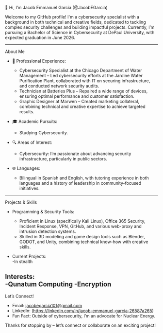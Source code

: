  👋 Hi, I’m Jacob Emmanuel Garcia (@JacobEGarcia)

Welcome to my GitHub profile! I'm a cybersecurity specialist with a background in both technical and creative fields, dedicated to tackling complex security challenges and building impactful projects. Currently, I’m pursuing a Bachelor of Science in Cybersecurity at DePaul University, with expected graduation in June 2026.

---

 About Me

- 💼 Professional Experience:  
  - Cybersecurity Specialist at the Chicago Department of Water Management – Led cybersecurity efforts at the Jardine Water Purification Plant, collaborated with IT on securing infrastructure, and conducted network security audits.  
  - Technician at Batteries Plus – Repaired a wide range of devices, ensuring optimal performance and customer satisfaction.  
  - Graphic Designer at Marwen – Created marketing collateral, combining technical and creative expertise to achieve targeted results.

- 🎓 Academic Pursuits:  
  - Studying Cybersecurity.
  
- 🔍 Areas of Interest:  
  - Cybersecurity: I’m passionate about advancing security infrastructure, particularly in public sectors.  

- 🌐 Languages:  
  - Bilingual in Spanish and English, with tutoring experience in both languages and a history of leadership in community-focused initiatives.

---

 Projects & Skills

- Programming & Security Tools:  
  - Proficient in Linux (specifically Kali Linux), Office 365 Security, Incident Response, VPN, GitHub, and various web-proxy and intrusion detection systems.
  - Skilled in 3D modeling and game design tools such as Blender, GODOT, and Unity, combining technical know-how with creative skills.

- Current Projects:  
-In stealth

 Interests:  
-Qunatum Computing
-Encryption
---

 Let’s Connect!

- Email: jacobegarcia101@gmail.com  
- LinkedIn: (https://linkedin.com/in/jacob-emmanuel-garcia-26587a265)
- Fun Fact: Outside of cybersecurity, I’m an advocate for Nuclear Energy.

Thanks for stopping by – let’s connect or collaborate on an exciting project!
